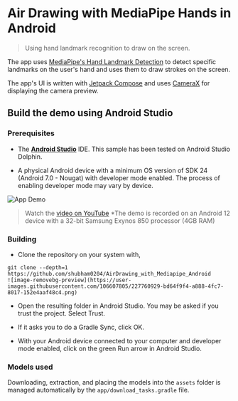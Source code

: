 # Air Drawing with MediaPipe Hands in Android

> Using hand landmark recognition to draw on the screen.

The app uses [MediaPipe's Hand Landmark Detection](https://developers.google.com/mediapipe/solutions/vision/hand_landmarker/android) 
to detect specific landmarks on the user's hand and uses them to draw strokes on the screen.

The app's UI is written with [Jetpack Compose](https://developer.android.com/jetpack/compose) and uses [CameraX](https://developer.android.com/training/camerax) 
for displaying the camera preview.

## Build the demo using Android Studio

### Prerequisites

* The **[Android Studio](https://developer.android.com/studio/index.html)** IDE. This sample has been tested on Android Studio Dolphin.

* A physical Android device with a minimum OS version of SDK 24 (Android 7.0 - 
Nougat) with developer mode enabled. The process of enabling developer mode may vary by device.

![App Demo](https://github.com/shubham0204/AirDrawing_with_Mediapipe_Android/blob/main/resources/app_demo.gif)

> Watch the [video on YouTube](https://youtu.be/hvw4MFvplok)
> *The demo is recorded on an Android 12 device with a 32-bit Samsung Exynos 850 processor (4GB RAM)

### Building

* Clone the repository on your system with,

```
git clone --depth=1 https://github.com/shubham0204/AirDrawing_with_Mediapipe_Android
![image-removebg-preview](https://user-images.githubusercontent.com/106607805/227760929-bd64f9f4-a888-4fc7-8017-152e4aaf48c4.png)

```

* Open the resulting folder in Android Studio. You may be asked if you trust the project. Select Trust.

* If it asks you to do a Gradle Sync, click OK.

* With your Android device connected to your computer and developer mode enabled, click on the green Run arrow in
Android Studio.

### Models used

Downloading, extraction, and placing the models into the `assets` folder is
managed automatically by the `app/download_tasks.gradle` file.
